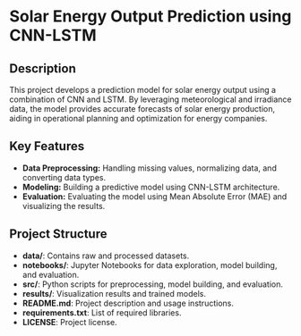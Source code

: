 # Solar Energy Output Prediction using CNN-LSTM

## Description
This project develops a prediction model for solar energy output using a combination of CNN and LSTM. By leveraging meteorological and irradiance data, the model provides accurate forecasts of solar energy production, aiding in operational planning and optimization for energy companies.

## Key Features
- **Data Preprocessing:** Handling missing values, normalizing data, and converting data types.
- **Modeling:** Building a predictive model using CNN-LSTM architecture.
- **Evaluation:** Evaluating the model using Mean Absolute Error (MAE) and visualizing the results.

## Project Structure
- **data/**: Contains raw and processed datasets.
- **notebooks/**: Jupyter Notebooks for data exploration, model building, and evaluation.
- **src/**: Python scripts for preprocessing, model building, and evaluation.
- **results/**: Visualization results and trained models.
- **README.md**: Project description and usage instructions.
- **requirements.txt**: List of required libraries.
- **LICENSE**: Project license.
